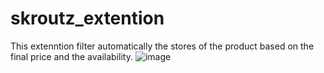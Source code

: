 # skroutz_extention

This extenntion filter automatically the stores of the product based
on the final price and the availability.
![image](https://github.com/johnntourmas/skroutz_extention/assets/45998638/14c2cc1a-e052-4ede-91ea-a57dd6866f65)
